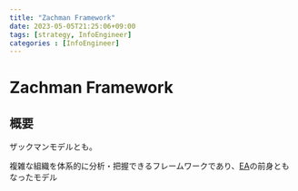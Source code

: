 ```yaml
---
title: "Zachman Framework"
date: 2023-05-05T21:25:06+09:00
tags: [strategy, InfoEngineer]
categories : [InfoEngineer]
---
```


# Zachman Framework

## 概要

ザックマンモデルとも。

複雑な組織を体系的に分析・把握できるフレームワークであり、[EA](./EA.md)の前身ともなったモデル
